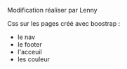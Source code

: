 Modification réaliser par Lenny 

Css sur les pages créé avec boostrap :
  - le nav
  - le footer
  - l'acceuil
  - les couleur 
